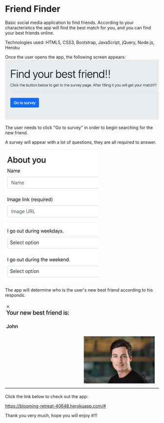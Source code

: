# Friend Finder

Basic social media application to find friends. According to your characteristics the app will find the best match for you, and you can find your best friends online.

Technologies used: HTML5, CSS3, Bootstrap, JavaScript, jQuery, Node.js, Heroku

Once the user opens the app, the following screen appears:
![app screenshot](/app/images/opening.png)

The user needs to click "Go to survey" in order to begin searching for the new friend.

A survey will appear with a lot of questions, they are all required to answer.

![app screenshot](/app/images/survey.png)

The app will determine who is the user's new best friend according to his responds.

![app screenshot](/app/images/friend.png)


Click the link below to check out the app:

https://blooming-retreat-40648.herokuapp.com/#

Thank you very much, hope you will enjoy it!!!
